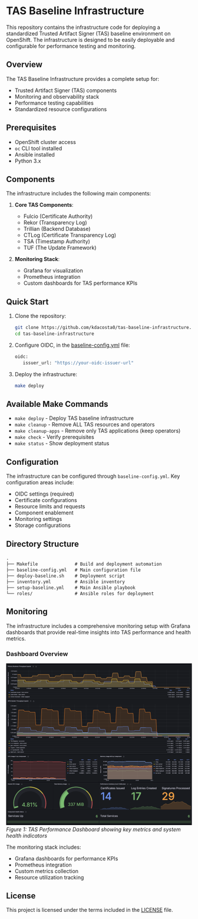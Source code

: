 # TAS Baseline Infrastructure

This repository contains the infrastructure code for deploying a standardized Trusted Artifact Signer (TAS) baseline environment on OpenShift. The infrastructure is designed to be easily deployable and configurable for performance testing and monitoring.

## Overview

The TAS Baseline Infrastructure provides a complete setup for:
- Trusted Artifact Signer (TAS) components
- Monitoring and observability stack
- Performance testing capabilities
- Standardized resource configurations

## Prerequisites

- OpenShift cluster access
- `oc` CLI tool installed
- Ansible installed
- Python 3.x

## Components

The infrastructure includes the following main components:

1. **Core TAS Components**:
   - Fulcio (Certificate Authority)
   - Rekor (Transparency Log)
   - Trillian (Backend Database)
   - CTLog (Certificate Transparency Log)
   - TSA (Timestamp Authority)
   - TUF (The Update Framework)

2. **Monitoring Stack**:
   - Grafana for visualization
   - Prometheus integration
   - Custom dashboards for TAS performance KPIs

## Quick Start

1. Clone the repository:
   ```bash
   git clone https://github.com/kdacosta0/tas-baseline-infrastructure.git
   cd tas-baseline-infrastructure
   ```

2. Configure OIDC, in the [baseline-config.yml](baseline-config.yml) file:
   ```bash
   oidc:
      issuer_url: "https://your-oidc-issuer-url"
   ```

3. Deploy the infrastructure:
   ```bash
   make deploy
   ```

## Available Make Commands

- `make deploy` - Deploy TAS baseline infrastructure
- `make cleanup` - Remove ALL TAS resources and operators
- `make cleanup-apps` - Remove only TAS applications (keep operators)
- `make check` - Verify prerequisites
- `make status` - Show deployment status

## Configuration

The infrastructure can be configured through `baseline-config.yml`. Key configuration areas include:

- OIDC settings (required)
- Certificate configurations
- Resource limits and requests
- Component enablement
- Monitoring settings
- Storage configurations

## Directory Structure

```
.
├── Makefile              # Build and deployment automation
├── baseline-config.yml   # Main configuration file
├── deploy-baseline.sh    # Deployment script
├── inventory.yml         # Ansible inventory
├── setup-baseline.yml    # Main Ansible playbook
└── roles/                # Ansible roles for deployment
```

## Monitoring

The infrastructure includes a comprehensive monitoring setup with Grafana dashboards that provide real-time insights into TAS performance and health metrics.

### Dashboard Overview

![TAS Performance Dashboard](images/grafana-dashboard.png)
*Figure 1: TAS Performance Dashboard showing key metrics and system health indicators*

The monitoring stack includes:
- Grafana dashboards for performance KPIs
- Prometheus integration
- Custom metrics collection
- Resource utilization tracking

## License

This project is licensed under the terms included in the [LICENSE](LICENSE) file.
